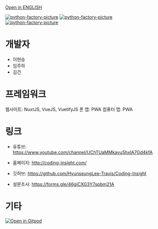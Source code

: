 [Open in ENGLISH](./README.md)

<a href="https://github.com/HyunseungLee-Travis/Coding-Insight/issues"><img alt="python-factory-picture"  src="https://img.shields.io/github/issues/HyunseungLee-Travis/Coding-Insight"></a>
<a href="https://github.com/HyunseungLee-Travis/Coding-Insight/network"><img alt="python-factory-picture"  src="https://img.shields.io/github/forks/HyunseungLee-Travis/Coding-Insight"></a>
<a href="https://github.com/HyunseungLee-Travis/Coding-Insight/stargazers"><img alt="python-factory-picture"  src="https://img.shields.io/github/stars/HyunseungLee-Travis/Coding-Insight"></a>

# 개발자

- 이현승
- 임주하
- 김건

# 프레임워크

웹사이트: NuxtJS, VueJS, VuetifyJS
폰 앱: PWA
컴퓨터 앱: PWA

# 링크

- 유튜브: https://www.youtube.com/channel/UChTUaMMkavu5hxIA7Gd4kfA

- 홈페이지: http://coding-insight.com/

- 깃허브: https://github.com/HyunseungLee-Travis/Coding-Insight

- 설문조사: https://forms.gle/46giCXG3Y7spbm21A

# 기타

[![Open in Gitpod](https://gitpod.io/button/open-in-gitpod.svg)](https://hyunseungleetra-codingin-kgg26mbu8wo.ws-us27.gitpod.io/)
